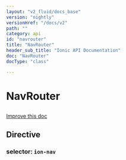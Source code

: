```yaml
---
layout: "v2_fluid/docs_base"
version: "nightly"
versionHref: "/docs/v2"
path: ""
category: api
id: "navrouter"
title: "NavRouter"
header_sub_title: "Ionic API Documentation"
doc: "NavRouter"
docType: "class"

---
```










<h1 class="api-title">
<a class="anchor" name="nav-router" href="#nav-router"></a>

NavRouter






</h1>

<a class="improve-v2-docs" href="http://github.com/driftyco/ionic/edit/2.0//src/components/nav/nav-router.ts#L0">
Improve this doc
</a>








<h2><a class="anchor" name="Directive" href="#Directive"></a>Directive</h2>
<h3>selector: <code>ion-nav</code></h3>
<!-- @usage tag -->


<!-- @property tags -->



<!-- instance methods on the class -->


<!-- related link --><!-- end content block -->


<!-- end body block -->


